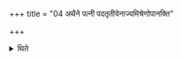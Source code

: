 +++
title = "04 अथैने पत्नी पदतृतीयेनाज्यमिश्रेणोपानक्ति"

+++

<details><summary>थिते</summary>

अथैने पत्नी पदतृतीयेनाज्यमिश्रेणोपानक्ति ४
</details>
